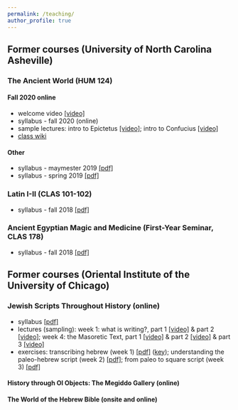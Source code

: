 ```yaml
---
permalink: /teaching/
author_profile: true
---
```


## Former courses (University of North Carolina Asheville)

### The Ancient World (HUM 124)

#### Fall 2020 online

* welcome video [[video]](https://youtu.be/qTpnFwZ4A_o)
* syllabus - fall 2020 (online)
* sample lectures: intro to Epictetus [[video]](https://youtu.be/9qHlJSK1I2k); intro to Confucius [[video]](https://www.youtube.com/watch?v=9HT8Wy4A5BE)
* [class wiki](https://en.wikiversity.org/wiki/The_Ancient_World_(HUM_124_-_UNC_Asheville))

#### Other

* syllabus - maymester 2019 [[pdf]](files/syllabi/Cross.HUM124.001.Maymester.2019.syllabus.pdf)
* syllabus - spring 2019 [[pdf]](files/syllabi/Cross.HUM124.007-16.Spring.2019.syllabus.pdf)

### Latin I-II (CLAS 101-102)

* syllabus - fall 2018 [[pdf]](files/syllabi/Cross.LAT101.Fall.2018.syllabus.pdf)

### Ancient Egyptian Magic and Medicine (First-Year Seminar, CLAS 178)

* syllabus - fall 2018 [[pdf]](files/syllabi/Cross.CLAS178.03.Fall.2018.MagicMedicine.syllabus.pdf)

## Former courses (Oriental Institute of the University of Chicago)

### Jewish Scripts Throughout History (online)

* syllabus [[pdf]](files/syllabi/Cross.OI.JewishScripts.syllabus.pdf)
* lectures (sampling): week 1: what is writing?, part 1 [[video]](https://www.youtube.com/watch?v=ubdrGRw5O18) & part 2 [[video]](https://www.youtube.com/watch?v=AgiIIUm-Qno); week 4: the Masoretic Text, part 1 [[video]](https://www.youtube.com/watch?v=ubdrGRw5O18) & part 2 [[video]](https://www.youtube.com/watch?v=rCuhHEVdP5c) & part 3 [[video]](https://www.youtube.com/watch?v=E0Dif5NoYHY)
* exercises: transcribing hebrew (week 1) [[pdf]](files/course_files/Cross.OI.JewishScripts.Week1.TranscribingHebrew.pdf) ([key](files/course_files/Cross.OI.JewishScripts.Week1.TranscribingHebrew.Key.pdf)); understanding the paleo-hebrew script (week 2) [[pdf]](files/course_files/Cross.OI.JewishScripts.Week1.PaleoHebrew.pdf); from paleo to square script (week 3) [[pdf]](files/course_files/Cross.OI.JewishScripts.Week1.PaleoSquare.pdf)

#### History through OI Objects: The Megiddo Gallery (online)

#### The World of the Hebrew Bible (onsite and online)
